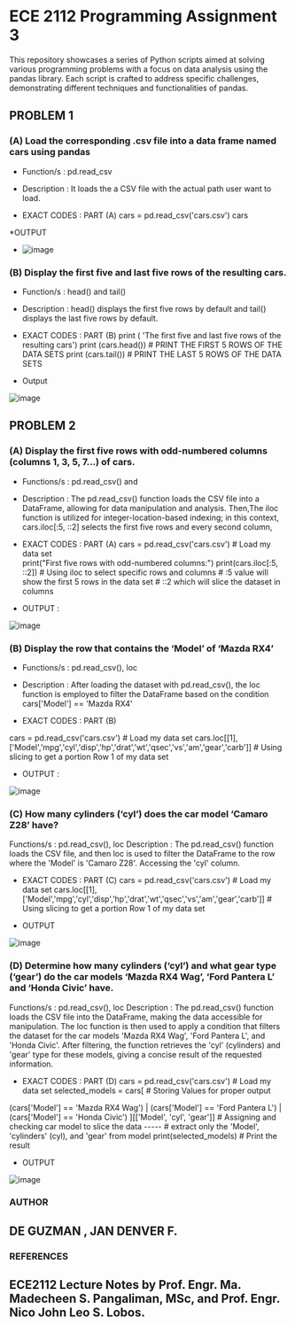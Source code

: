 # ECE 2112 Programming Assignment 3
This repository showcases a series of Python scripts aimed at solving various programming problems with a focus on data analysis using the pandas library. Each script is crafted to address specific challenges, demonstrating different techniques and functionalities of pandas.

## PROBLEM 1 

### (A) Load the corresponding .csv file into a data frame named cars using pandas

* Function/s : pd.read_csv
* Description : It loads the a CSV file with the actual path user want to load.

* EXACT CODES : PART (A)
cars = pd.read_csv('cars.csv')
cars

*OUTPUT 
- ![image](https://github.com/user-attachments/assets/5746a610-4b5a-49f0-8054-b1b7c246cde5)




### (B) Display the first five and last five rows of the resulting cars.


* Function/s : head() and tail() 
* Description : head() displays the first five rows by default and tail() displays the last five rows by default.

* EXACT CODES : PART (B)
print ( 'The first five and last five rows of the resulting cars')
print (cars.head()) # PRINT THE FIRST 5 ROWS OF THE DATA SETS 
print (cars.tail()) # PRINT THE LAST 5 ROWS OF THE DATA SETS

* Output

![image](https://github.com/user-attachments/assets/1f1012d9-4f81-4e67-bbf9-453abd2acd8c)


## PROBLEM 2 

### (A) Display the first five rows with odd-numbered columns (columns 1, 3, 5, 7...) of cars.

* Functions/s : pd.read_csv() and  
* Description : The pd.read_csv() function loads the CSV file into a DataFrame, allowing for data manipulation and analysis. Then,The iloc function is utilized for integer-location-based indexing; in this context, cars.iloc[:5, ::2] selects the first five rows and every second column,

* EXACT CODES : PART (A)
cars = pd.read_csv('cars.csv') # Load my data set        
print("First five rows with odd-numbered columns:")
print(cars.iloc[:5, ::2])  # Using iloc to select specific rows and columns 
                           # :5 value will show the first 5 rows in the data set 
                           # ::2 which will slice the dataset in columns 


* OUTPUT :

![image](https://github.com/user-attachments/assets/dff82d1a-e7f5-4baf-ad67-d9706ab6029a)

### (B) Display the row that contains the ‘Model’ of ‘Mazda RX4’

* Functions/s : pd.read_csv(), loc
* Description : After loading the dataset with pd.read_csv(), the loc function is employed to filter the DataFrame based on the condition cars['Model'] == 'Mazda RX4'

* EXACT CODES :  PART (B)

cars = pd.read_csv('cars.csv') # Load my data set 
cars.loc[[1],['Model','mpg','cyl','disp','hp','drat','wt','qsec','vs','am','gear','carb']]   # Using slicing to get a portion Row 1 of my data set 
                                                                                                 

* OUTPUT :

![image](https://github.com/user-attachments/assets/73d8348c-ea57-4c52-b340-2e60497e8b89)


### (C) How many cylinders (‘cyl’) does the car model ‘Camaro Z28’ have?

Functions/s : pd.read_csv(), loc
Description : The pd.read_csv() function loads the CSV file, and then loc is used to filter the DataFrame to the row where the 'Model' is 'Camaro Z28'. Accessing the 'cyl' column.

* EXACT CODES :  PART (C)
cars = pd.read_csv('cars.csv') # Load my data set 
cars.loc[[1],['Model','mpg','cyl','disp','hp','drat','wt','qsec','vs','am','gear','carb']]   # Using slicing to get a portion Row 1 of my data set 


* OUTPUT

![image](https://github.com/user-attachments/assets/1a392193-1cbe-4188-b4e3-df24e1bca7d2)


### (D) Determine how many cylinders (‘cyl’) and what gear type (‘gear’) do the car models ‘Mazda RX4 Wag’, ‘Ford Pantera L’ and ‘Honda Civic’ have.

Functions/s : pd.read_csv(), loc
Description : The pd.read_csv() function loads the CSV file into the DataFrame, making the data accessible for manipulation. The loc function is then used to apply a condition that filters the dataset for the car models 'Mazda RX4 Wag', 'Ford Pantera L', and 'Honda Civic'. 
After filtering, the function retrieves the 'cyl' (cylinders) and 'gear' type for these models, giving a concise result of the requested information.

* EXACT CODES : PART (D) 
cars = pd.read_csv('cars.csv') # Load my data set 
selected_models = cars[ # Storing Values for proper output 

(cars['Model'] == 'Mazda RX4 Wag') |  (cars['Model'] == 'Ford Pantera L') | (cars['Model'] == 'Honda Civic') ][['Model', 'cyl', 'gear']]  # Assigning and checking car model to slice the data ----- # extract only the 'Model', 'cylinders' (cyl), and 'gear' from model 
print(selected_models) # Print the result

* OUTPUT

![image](https://github.com/user-attachments/assets/4ade990d-5cd3-47a9-a680-4f1052723cc1)


### AUTHOR 
## DE GUZMAN , JAN DENVER F. 

### REFERENCES
## ECE2112 Lecture Notes by Prof. Engr. Ma. Madecheen S. Pangaliman, MSc, and Prof. Engr. Nico John Leo S. Lobos.

